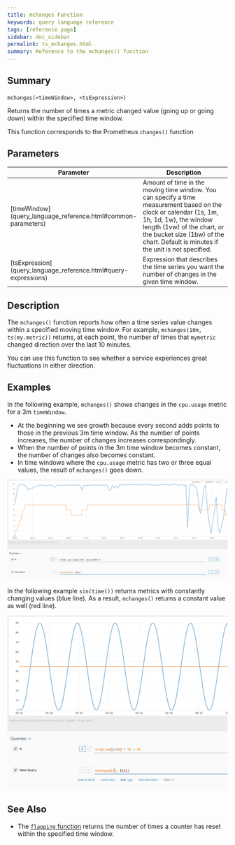```yaml
---
title: mchanges Function
keywords: query language reference
tags: [reference page]
sidebar: doc_sidebar
permalink: ts_mchanges.html
summary: Reference to the mchanges() function
---
```


## Summary

```
mchanges(<timeWindow>, <tsExpression>)
```
Returns the number of times a metric changed value (going up or going down) within the specified time window.

This function corresponds to the Prometheus `changes()` function

## Parameters

<table>
<tbody>
<thead>
<tr><th width="20%">Parameter</th><th width="80%">Description</th></tr>
</thead>
<tr>
<td markdown="span">[timeWindow](query_language_reference.html#common-parameters)</td>
<td>Amount of time in the moving time window. You can specify a time measurement based on the clock or calendar (1s, 1m, 1h, 1d, 1w), the window length (1vw) of the chart, or the bucket size (1bw) of the chart. Default is minutes if the unit is not specified.</td></tr>
<tr>
<td markdown="span"> [tsExpression](query_language_reference.html#query-expressions)</td>
<td>Expression that describes the time series you want the number of changes in the given time window. </td></tr>
</tbody>
</table>

## Description

The `mchanges()` function reports how often a time series value changes within a specified moving time window. For example, `mchanges(10m, ts(my.metric))` returns, at each point, the number of times that `mymetric` changed direction over the last 10 minutes.

You can use this function to see whether a service experiences great fluctuations in either direction.


## Examples

In the following example, `mchanges()` shows changes in the `cpu.usage` metric for a 3m `timeWindow`.
* At the beginning we see growth because every second adds points to those in the previous 3m time window. As the number of points increases, the number of changes increases correspondingly.
* When the number of points in the 3m time window becomes constant, the number of changes also becomes constant.
* In time windows where the `cpu.usage` metric has two or three equal values, the result of `mchanges()` goes down.

![mchanges example](images/ts_mchanges_1.png)

In the following example `sin(time())` returns metrics with constantly changing values (blue line). As a result, `mchanges()` returns a constant value as well (red line).

![mchanges example using sin curve](images/ts_mchanges_2.png)

## See Also

* The [`flapping` function](ts_flapping.html) returns the number of times a counter has reset within the specified time window.
